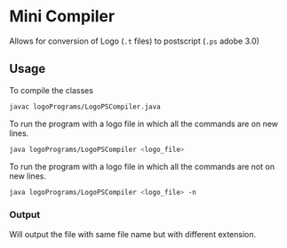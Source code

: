 # Mini Compiler

Allows for conversion of Logo (`.t` files) to postscript (`.ps` adobe 3.0)

## Usage

To compile the classes

```bash
javac logoPrograms/LogoPSCompiler.java
```

To run the program with a logo file in which all the commands are on new lines.

```bash
java logoPrograms/LogoPSCompiler <logo_file>
```

To run the program with a logo file in which all the commands are not on new lines.

```bash
java logoPrograms/LogoPSCompiler <logo_file> -n
```

### Output

Will output the file with same file name but with different extension.

